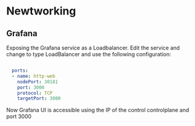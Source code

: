 # Newtworking

## Grafana

Exposing the Grafana service as a Loadbalancer. Edit the service and change to type LoadBalancer and use the following configuration:

``` yaml

  ports:
  - name: http-web
    nodePort: 30181
    port: 3000
    protocol: TCP
    targetPort: 3000

```

Now Grafana UI is accessible using the IP of the control controlplane and port 3000  
